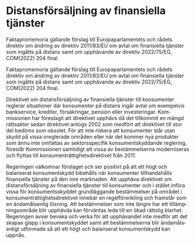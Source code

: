# Distansförsäljning av finansiella tjänster

Fakta­promemoria gällande förslag till Europa­parla­mentets och rådets direktiv om ändring av direktiv 2011/83/EU om avtal om finansi­ella tjänster som ingåtts på distans samt om upp­hävande av direktiv 2022/75/EG, COM(2022) 204 final.

Fakta­promemoria gällande förslag till Europa­parla­mentets och rådets direktiv om ändring av direktiv 2011/83/EU om avtal om finansi­ella tjänster som ingåtts på distans samt om upp­hävande av direktiv 2022/75/EG, COM(2022) 204 final.

Direktivet om distans­försäljning av finansiella tjänster till konsu­menter reglerar situationer där konsu­menter på distans ingår avtal om exem­pel­vis bank­service, krediter, försäk­ringar, pension eller investe­ringar. Kom­missionen har föreslagit att direktivet upphävs då det tillkommit en mängd rätts­akter sedan direktivet antogs 2002 som medfört att direktivet till stor del bedöms som obsolet. För att inte riskera att konsu­menter står utan skydd på vissa oregle­rade områden eller när det kommer nya pro­dukter som ännu inte omfattas av sektors­specifik konsu­ment­skyddande reglering, föreslår Kom­missionen samtidigt att vissa av bestäm­melserna moderni­seras och flyttas till konsu­ment­rättig­hets­direktivet från 2011.

Regeringen välkomnar förslaget och ser positivt på att ett högt och balanserat konsu­ment­skydd bibehålls när konsumenter tillhanda­hålls finansiella tjänster på den inre marknaden. Att upp­häva direktivet om distans­försälj­ning av finansiella tjänster till konsumenter och i stället införa vissa för konsu­ment­sskyddet grund­läggande bestäm­melser på området i konsu­ment­rättig­hets­direktivet innebär en regel­förenkling och framstår som en ända­måls­enlig lösning. Att bestäm­melser som inte längre har ett tillämp­nings­område blir upphävda kan förväntas leda till en ökad rättslig klarhet. Regeringen avser bevaka och verka för att upp­hävandet inte medför att det skapas glapp i konsu­ment­skyddet samt att bestäm­melserna blir ända­måls­enligt utformade så att ett högt och balanserat konsu­ment­skydd kan uppnås.
